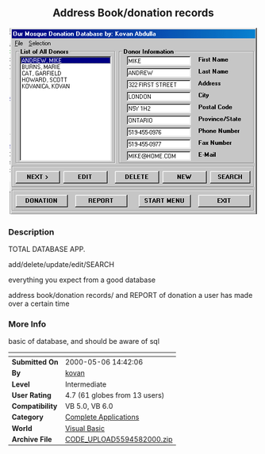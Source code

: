 ﻿<div align="center">

## Address Book/donation records

<img src="PIC20005812367368.gif">
</div>

### Description

TOTAL DATABASE APP.

add/delete/update/edit/SEARCH

everything you expect from a good database

address book/donation records/ and REPORT of donation a user has made over a certain time
 
### More Info
 
basic of database, and should be aware of sql


<span>             |<span>
---                |---
**Submitted On**   |2000-05-06 14:42:06
**By**             |[kovan](https://github.com/Planet-Source-Code/PSCIndex/blob/master/ByAuthor/kovan.md)
**Level**          |Intermediate
**User Rating**    |4.7 (61 globes from 13 users)
**Compatibility**  |VB 5\.0, VB 6\.0
**Category**       |[Complete Applications](https://github.com/Planet-Source-Code/PSCIndex/blob/master/ByCategory/complete-applications__1-27.md)
**World**          |[Visual Basic](https://github.com/Planet-Source-Code/PSCIndex/blob/master/ByWorld/visual-basic.md)
**Archive File**   |[CODE\_UPLOAD5594582000\.zip](https://github.com/Planet-Source-Code/kovan-address-book-donation-records__1-7943/archive/master.zip)








